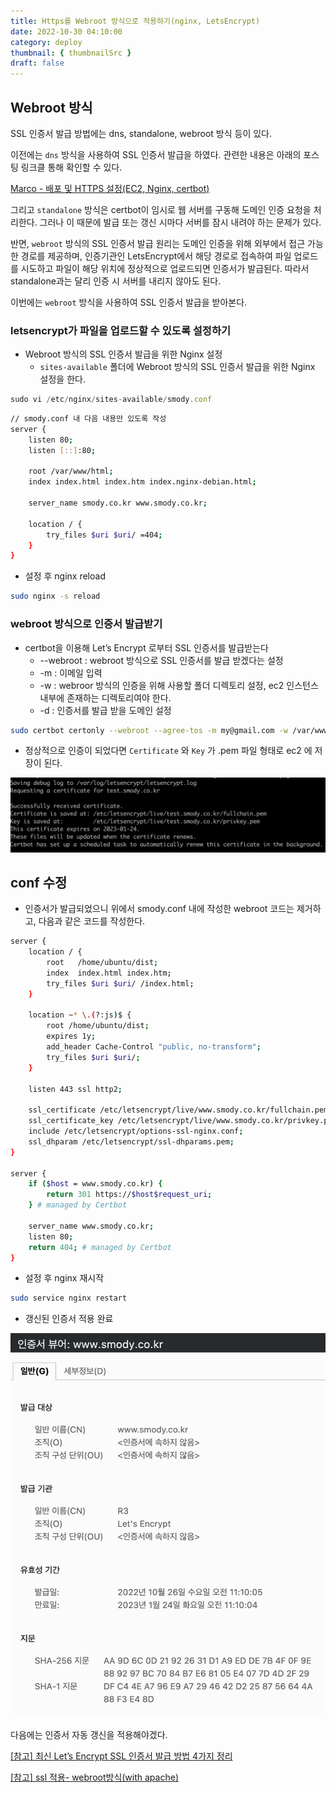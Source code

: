 ```yaml
---
title: Https를 Webroot 방식으로 적용하기(nginx, LetsEncrypt)
date: 2022-10-30 04:10:00
category: deploy
thumbnail: { thumbnailSrc }
draft: false
---
```


## Webroot 방식

SSL 인증서 발급 방법에는 dns, standalone, webroot 방식 등이 있다.

이전에는 `dns` 방식을 사용하여 SSL 인증서 발급을 하였다. 관련한 내용은 아래의 포스팅 링크클 통해 확인할 수 있다.

[Marco - 배포 및 HTTPS 설정(EC2, Nginx, certbot)](https://wonsss.github.io/deploy/deploy-https/)

그리고 `standalone` 방식은 certbot이 임시로 웹 서버를 구동해 도메인 인증 요청을 처리한다. 그러나 이 때문에 발급 또는 갱신 시마다 서버를 잠시 내려야 하는 문제가 있다.

반면, `webroot` 방식의 SSL 인증서 발급 원리는 도메인 인증을 위해 외부에서 접근 가능한 경로를 제공하며, 인증기관인 LetsEncrypt에서 해당 경로로 접속하여 파일 업로드를 시도하고 파일이 해당 위치에 정상적으로 업로드되면 인증서가 발급된다. 따라서 standalone과는 달리 인증 시 서버를 내리지 않아도 된다.

이번에는 `webroot` 방식을 사용하여 SSL 인증서 발급을 받아본다.

### letsencrypt가 파일을 업로드할 수 있도록 설정하기

- Webroot 방식의 SSL 인증서 발급을 위한 Nginx 설정
  - `sites-available` 폴더에 Webroot 방식의 SSL 인증서 발급을 위한 Nginx 설정을 한다.

```jsx
sudo vi /etc/nginx/sites-available/smody.conf
```

```bash
// smody.conf 내 다음 내용만 있도록 작성
server {
    listen 80;
    listen [::]:80;

    root /var/www/html;
    index index.html index.htm index.nginx-debian.html;

    server_name smody.co.kr www.smody.co.kr;

    location / {
        try_files $uri $uri/ =404;
    }
}
```

- 설정 후 nginx reload

```bash
sudo nginx -s reload
```

### webroot 방식으로 인증서 발급받기

- certbot을 이용해 Let’s Encrypt 로부터 SSL 인증서를 발급받는다
  - --webroot : webroot 방식으로 SSL 인증서를 발급 받겠다는 설정
  - -m : 이메일 입력
  - -w : webroor 방식의 인증을 위해 사용할 폴더 디렉토리 설정, ec2 인스턴스 내부에 존재하는 디렉토리여야 한다.
  - -d : 인증서를 발급 받을 도메인 설정

```bash
sudo certbot certonly --webroot --agree-tos -m my@gmail.com -w /var/www/html -d www.smody.co.kr
```

- 정상적으로 인증이 되었다면 `Certificate` 와 `Key` 가 .pem 파일 형태로 ec2 에 저장이 된다.

![webroot pem](../image/webroot1.png)

## conf 수정

- 인증서가 발급되었으니 위에서 smody.conf 내에 작성한 webroot 코드는 제거하고, 다음과 같은 코드를 작성한다.

```bash
server {
    location / {
        root   /home/ubuntu/dist;
        index  index.html index.htm;
        try_files $uri $uri/ /index.html;
    }

    location ~* \.(?:js)$ {
        root /home/ubuntu/dist;
        expires 1y;
        add_header Cache-Control "public, no-transform";
        try_files $uri $uri/;
    }

    listen 443 ssl http2; 
    
    ssl_certificate /etc/letsencrypt/live/www.smody.co.kr/fullchain.pem; 
    ssl_certificate_key /etc/letsencrypt/live/www.smody.co.kr/privkey.pem; 
    include /etc/letsencrypt/options-ssl-nginx.conf; 
    ssl_dhparam /etc/letsencrypt/ssl-dhparams.pem; 
}

server {
    if ($host = www.smody.co.kr) {
        return 301 https://$host$request_uri;
    } # managed by Certbot

    server_name www.smody.co.kr;
    listen 80;
    return 404; # managed by Certbot
}
```

- 설정 후 nginx 재시작

```bash
sudo service nginx restart
```

- 갱신된 인증서 적용 완료

![https 인증서](../image/webroot-result-https.png)

다음에는 인증서 자동 갱신을 적용해야겠다.

[[참고] 최신 Let’s Encrypt SSL 인증서 발급 방법 4가지 정리](https://happist.com/573990)

[[참고] ssl 적용- webroot방식(with apache)](https://doohong.github.io/2019/06/22/SSL-WebRoot/)
